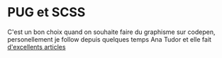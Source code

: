 # PUG et SCSS

C'est un bon choix quand on souhaite faire du graphisme sur codepen, personellement je follow depuis quelques temps Ana Tudor et elle fait [d'excellents articles](https://css-tricks.com/author/thebabydino)
